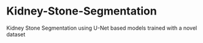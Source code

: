 # Kidney-Stone-Segmentation
Kidney Stone Segmentation using U-Net based models trained with a novel dataset

